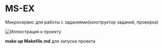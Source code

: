 # MS-EX
Микросервис для работы с заданиями(конструктор заданий, проверка)

![Иллюстрация к проекту](https://drive.google.com/file/d/1CA47UJU5EFzZA4v7BsfE4zdWRNh3QxoN/preview)


**make up Makefile.md** для запуска проекта<br/>
